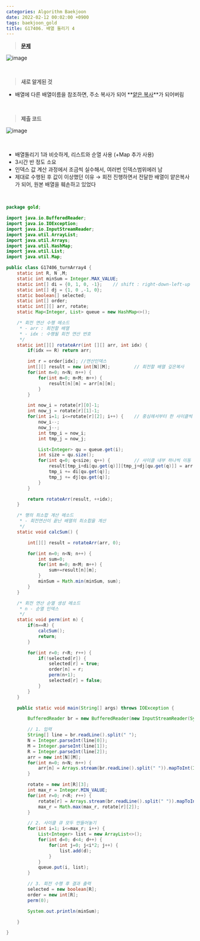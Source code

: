 ```yaml
---
categories: Algorithm Baekjoon
date: 2022-02-12 00:02:00 +0900
tags: baekjoon_gold
title: G17406. 배열 돌리기 4
---
```


> **[문제](https://www.acmicpc.net/problem/17406)**

![image](https://user-images.githubusercontent.com/80896077/174562708-b7e55d15-e563-4d29-a5ce-3eb372d717ec.png)

<br>

> **새로 알게된 것**

- 배열에 다른 배열이름을 참조하면, 주소 복사가 되어 **[얕은 복사](https://coding-factory.tistory.com/548)**가 되어버림

<br>

> **제출 코드**

![image](https://user-images.githubusercontent.com/80896077/174562796-ded4c238-9412-4282-a8d2-5e20da714a8b.png)

<br>

- 배열돌리기 1과 비슷하게, 리스트와 순열 사용 (+Map 추가 사용)
- 3시간 반 정도 소요
- 인덱스 값 계산 과정에서 조금씩 실수해서, 여러번 인덱스범위에러 남
- 제대로 수행된 후 값이 이상했던 이유
  → 회전 진행하면서 전달한 배열이 얕은복사가 되어, 원본 배열을 훼손하고 있었다

<br>

```java
package gold;

import java.io.BufferedReader;
import java.io.IOException;
import java.io.InputStreamReader;
import java.util.ArrayList;
import java.util.Arrays;
import java.util.HashMap;
import java.util.List;
import java.util.Map;

public class G17406_turnArray4 {
	static int R, N ,M;
	static int minSum = Integer.MAX_VALUE;
	static int[] di = {0, 1, 0, -1};	// shift : right-down-left-up
	static int[] dj = {1, 0 ,-1, 0};
	static boolean[] selected;
	static int[] order;
	static int[][] arr, rotate;
	static Map<Integer, List> queue = new HashMap<>();

	/* 회전 연산 수행 메소드
	 * - arr : 회전할 배열
	 * - idx : 수행될 회전 연산 번호
	 */
	static int[][] rotateArr(int [][] arr, int idx) {
		if(idx == R) return arr;

		int r = order[idx];	//연산인덱스
		int[][] result = new int[N][M];			// 회전할 배열 깊은복사
		for(int n=0; n<N; n++) {
			for(int m=0; m<M; m++) {
				result[n][m] = arr[n][m];
			}
		}

		int now_i = rotate[r][0]-1;
		int now_j = rotate[r][1]-1;
		for(int i=1; i<=rotate[r][2]; i++) {	// 중심에서부터 한 사이클씩 회전
			now_i--;
			now_j--;
			int tmp_i = now_i;
			int tmp_j = now_j;

			List<Integer> qu = queue.get(i);
			int size = qu.size();
			for(int q=0; q<size; q++) {			// 사이클 내부 하나씩 이동
				result[tmp_i+di[qu.get(q)]][tmp_j+dj[qu.get(q)]] = arr[tmp_i][tmp_j];
				tmp_i += di[qu.get(q)];
				tmp_j += dj[qu.get(q)];
			}
		}

		return rotateArr(result, ++idx);
	}

	/* 행의 최소합 계산 메소드
	 * - 회전연산이 끝난 배열의 최소합을 계산
	 */
	static void calcSum() {

		int[][] result = rotateArr(arr, 0);

		for(int n=0; n<N; n++) {
			int sum=0;
			for(int m=0; m<M; m++) {
				sum+=result[n][m];
			}
			minSum = Math.min(minSum, sum);
		}
	}

	/* 회전 연산 순열 생성 메소드
	 * n - 순열 인덱스
	 */
	static void perm(int n) {
		if(n==R) {
			calcSum();
			return;
		}

		for(int r=0; r<R; r++) {
			if(!selected[r]) {
				selected[r] = true;
				order[n] = r;
				perm(n+1);
				selected[r] = false;
			}
		}
	}

	public static void main(String[] args) throws IOException {

		BufferedReader br = new BufferedReader(new InputStreamReader(System.in));

		// 1. 입력
		String[] line = br.readLine().split(" ");
		N = Integer.parseInt(line[0]);
		M = Integer.parseInt(line[1]);
		R = Integer.parseInt(line[2]);
		arr = new int[N][M];
		for(int n=0; n<N; n++) {
			arr[n] = Arrays.stream(br.readLine().split(" ")).mapToInt(Integer::parseInt).toArray();
		}

		rotate = new int[R][3];
		int max_r = Integer.MIN_VALUE;
		for(int r=0; r<R; r++) {
			rotate[r] = Arrays.stream(br.readLine().split(" ")).mapToInt(Integer::parseInt).toArray();
			max_r = Math.max(max_r, rotate[r][2]);
		}

		// 2. 사이클 큐 모두 만들어놓기
		for(int i=1; i<=max_r; i++) {
			List<Integer> list = new ArrayList<>();
			for(int d=0; d<4; d++) {
				for(int j=0; j<i*2; j++) {
					list.add(d);
				}
			}
			queue.put(i, list);
		}

		// 3. 회전 수행 후 결과 출력
		selected = new boolean[R];
		order = new int[R];
		perm(0);

		System.out.println(minSum);

	}

}
```

